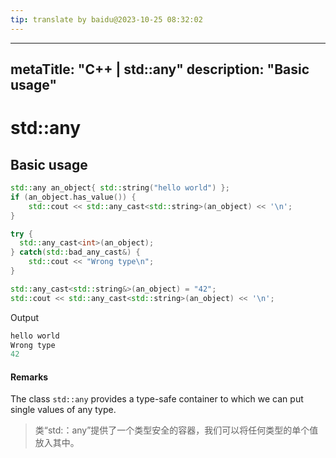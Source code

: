 ```yaml
---
tip: translate by baidu@2023-10-25 08:32:02
---
```

---
metaTitle: "C++ | std::any"
description: "Basic usage"
---

# std::any




## Basic usage


```cpp
std::any an_object{ std::string("hello world") };
if (an_object.has_value()) {
    std::cout << std::any_cast<std::string>(an_object) << '\n';
}

try {
  std::any_cast<int>(an_object);
} catch(std::bad_any_cast&) {
    std::cout << "Wrong type\n";
}

std::any_cast<std::string&>(an_object) = "42";
std::cout << std::any_cast<std::string>(an_object) << '\n';

```

Output

```cpp
hello world
Wrong type
42

```



#### Remarks



The class `std::any` provides a type-safe container to which we can put single values of any type.

> 类“std:：any”提供了一个类型安全的容器，我们可以将任何类型的单个值放入其中。

